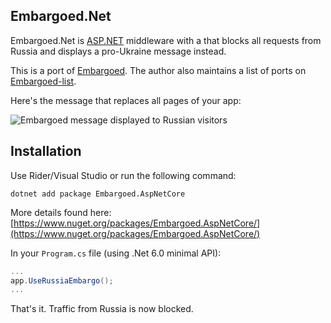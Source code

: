 ## Embargoed.Net

Embargoed.Net is [ASP.NET](https://dotnet.microsoft.com/en-us/apps/aspnet) middleware with a that blocks all requests from Russia and displays a pro-Ukraine message instead.

This is a port of [Embargoed](https://github.com/rameerez/embargoed).
The author also maintains a list of ports on [Embargoed-list](https://github.com/rameerez/embargoed-list).

Here's the message that replaces all pages of your app:

![Embargoed message displayed to Russian visitors](https://github.com/rameerez/embargoed/blob/main/public/embargoed-message.jpg?raw=true)

##  Installation

Use Rider/Visual Studio or run the following command:

`dotnet add package Embargoed.AspNetCore`

More details found here: [https://www.nuget.org/packages/Embargoed.AspNetCore/](https://www.nuget.org/packages/Embargoed.AspNetCore/)

In your `Program.cs` file (using .Net 6.0 minimal API):

```csharp
...
app.UseRussiaEmbargo();
...

```

That's it.  Traffic from Russia is now blocked.
